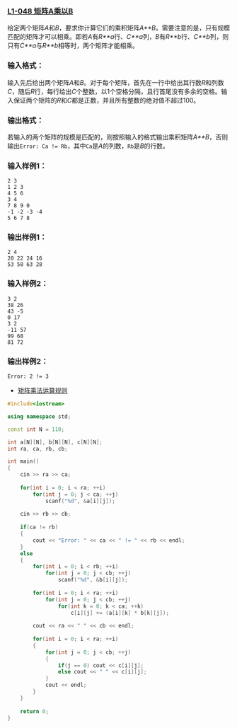 ### [**L1-048 矩阵A乘以B**](https://pintia.cn/problem-sets/994805046380707840/problems/994805082313310208)



给定两个矩阵*A*和*B*，要求你计算它们的乘积矩阵*A**B*。需要注意的是，只有规模匹配的矩阵才可以相乘。即若*A*有*R**a*行、*C**a*列，*B*有*R**b*行、*C**b*列，则只有*C**a*与*R**b*相等时，两个矩阵才能相乘。

### 输入格式：

输入先后给出两个矩阵*A*和*B*。对于每个矩阵，首先在一行中给出其行数*R*和列数*C*，随后*R*行，每行给出*C*个整数，以1个空格分隔，且行首尾没有多余的空格。输入保证两个矩阵的*R*和*C*都是正数，并且所有整数的绝对值不超过100。

### 输出格式：

若输入的两个矩阵的规模是匹配的，则按照输入的格式输出乘积矩阵*A**B*，否则输出`Error: Ca != Rb`，其中`Ca`是*A*的列数，`Rb`是*B*的行数。

### 输入样例1：

```in
2 3
1 2 3
4 5 6
3 4
7 8 9 0
-1 -2 -3 -4
5 6 7 8
```

### 输出样例1：

```out
2 4
20 22 24 16
53 58 63 28
```

### 输入样例2：

```
3 2
38 26
43 -5
0 17
3 2
-11 57
99 68
81 72
```

### 输出样例2：

```
Error: 2 != 3
```



- [矩阵乘法运算规则](https://www.cnblogs.com/ljy-endl/p/11411665.html)

```cpp
#include<iostream>

using namespace std;

const int N = 110;

int a[N][N], b[N][N], c[N][N];
int ra, ca, rb, cb;

int main()
{
    cin >> ra >> ca;
    
    for(int i = 0; i < ra; ++i)
        for(int j = 0; j < ca; ++j)
            scanf("%d", &a[i][j]);
    
    cin >> rb >> cb;
    
    if(ca != rb) 
    {
        cout << "Error: " << ca << " != " << rb << endl;
    }
    else 
    {
        for(int i = 0; i < rb; ++i)
            for(int j = 0; j < cb; ++j)
                scanf("%d", &b[i][j]);
        
        for(int i = 0; i < ra; ++i)
            for(int j = 0; j < cb; ++j)
                for(int k = 0; k < ca; ++k)
                    c[i][j] += (a[i][k] * b[k][j]);
        
        cout << ra << " " << cb << endl;
        
        for(int i = 0; i < ra; ++i)
        {
            for(int j = 0; j < cb; ++j)
            {
                if(j == 0) cout << c[i][j];
                else cout << " " << c[i][j];
            }
            cout << endl;
        }
    }
    
    return 0;
}
```

